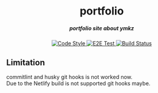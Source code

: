 <h1 align="center">portfolio</h1>

<h5 align="center">portfolio site about ymkz</h5>

<p align="center">
   <a href="https://github.com/prettier/prettier/">
    <img alt="Code Style" src="https://img.shields.io/badge/code_style-prettier-ff69b4.svg?style=flat-square">
  </a>
  <a href="https://github.com/DevExpress/testcafe/">
    <img alt="E2E Test" src="https://img.shields.io/badge/tested%20with-TestCafe-2fa4cf.svg?style=flat-square">
  </a>
  <a href="https://travis-ci.org/ymkz/portfolio">
    <img alt="Build Status" src="https://img.shields.io/travis/ymkz/portfolio/master.svg?style=flat-square">
  </a>
</p>

## Limitation

commitlint and husky git hooks is not worked now.  
Due to the Netlify build is not supported git hooks maybe.
